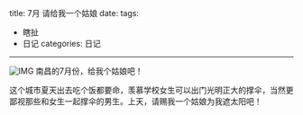 title: 7月 请给我一个姑娘
date: 
tags:
- 瞎扯
- 日记
categories: 日记
---
![IMG](http://7xk15u.com1.z0.glb.clouddn.com/p9409841.jpg)
南昌的7月份，给我个姑娘吧！

这个城市夏天出去吃个饭都要命，羡慕学校女生可以出门光明正大的撑伞，当然更鄙视那些和女生一起撑伞的男生。上天，请赐我一个姑娘为我遮太阳吧！
